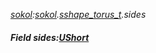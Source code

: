 _[sokol](../../modules/sokol/sokol-module.md):[sokol](../../modules/sokol/sokol-module.md).[sshape\_torus\_t](../../modules/sokol/sokol-sshape_torus_t.md).sides_
##### Field sides:[UShort](../../modules/wonkey/wonkey-types-ushort.md)
